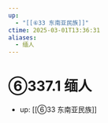 ```yaml
---
up:
  - "[[⑥33 东南亚民族]]"
ctime: 2025-03-01T13:36:31
aliases:
  - 缅人
---
```


# ⑥337.1 缅人

- up: [[⑥33 东南亚民族]]
